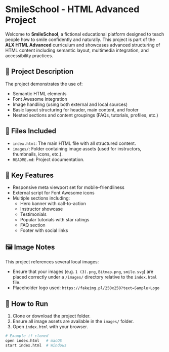 # SmileSchool - HTML Advanced Project

Welcome to **SmileSchool**, a fictional educational platform designed to teach people how to smile confidently and naturally. This project is part of the **ALX HTML Advanced** curriculum and showcases advanced structuring of HTML content including semantic layout, multimedia integration, and accessibility practices.

## 📝 Project Description

The project demonstrates the use of:
- Semantic HTML elements
- Font Awesome integration
- Image handling (using both external and local sources)
- Basic layout structuring for header, main content, and footer
- Nested sections and content groupings (FAQs, tutorials, profiles, etc.)

## 📂 Files Included

- `index.html`: The main HTML file with all structured content.
- `images/`: Folder containing image assets (used for instructors, thumbnails, icons, etc.).
- `README.md`: Project documentation.

## 📌 Key Features

- Responsive meta viewport set for mobile-friendliness
- External script for Font Awesome icons
- Multiple sections including:
  - Hero banner with call-to-action
  - Instructor showcase
  - Testimonials
  - Popular tutorials with star ratings
  - FAQ section
  - Footer with social links

## 🖼️ Image Notes

This project references several local images:
- Ensure that your images (e.g. `1 (3).png`, `Bitmap.png`, `smile.svg`) are placed correctly under a `/images/` directory relative to the `index.html` file.
- Placeholder logo used: `https://fakeimg.pl/250x250?text=Sample+Logo`

## 🧩 How to Run

1. Clone or download the project folder.
2. Ensure all image assets are available in the `images/` folder.
3. Open `index.html` with your browser.

```bash
# Example if cloned
open index.html   # macOS
start index.html  # Windows
